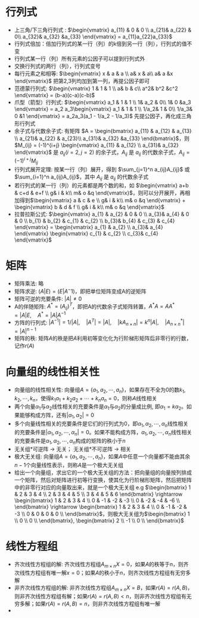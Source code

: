 # 行列式
- 上三角/下三角行列式 : $\begin{vmatrix}
  a_{11} & 0 & 0 \\
  a_{21}& a_{22} & 0\\
  a_{32}& a_{32} &a_{33}
\end{vmatrix} = a_{11}a_{22}a_{33}$
- 行列式倍加：倍加行列式的某一行（列）的k倍到另一行（列），行列式的值不变
- 行列式某一行（列）所有元素的公因子可以提到行列式外
- 交换行列式的两行（列），行列式变号
- 每行元素之和相等: $\begin{vmatrix}
  x & a & a \\
  a& x & a\\
  a& a &x
\end{vmatrix}$ 把第2,3列均加到第一列，再提公因子即可
- 范德蒙行列式: $\begin{vmatrix}
  1 & 1 & 1 \\
  a& b & c\\
  a^2& b^2 &c^2
  \end{vmatrix} = (b-a)(c-a)(c-b)$
- 爪型（箭型）行列式: $\begin{vmatrix}
  a_1 & 1 & 1 \\
  1& a_2 & 0\\
  1& 0 &a_3
  \end{vmatrix} = a_2 a_3\begin{vmatrix}
  a_1 & 1 & 1 \\
  1/a_2& 1 & 0\\
  1/a_3& 0 &1
  \end{vmatrix} = a_2a_3(a_1 - 1/a_2 - 1/a_3)$ 先提公因子，再化成三角形行列式
- 余子式与代数余子式: 有矩阵 $A = \begin{bmatrix}
  a_{11} & a_{12} & a_{13} \\
  a_{21}& a_{22} & a_{23}\\
  a_{31}& a_{32} &a_{33}
\end{bmatrix}$，则 $M_{ij} = (-1)^{i+j} \begin{vmatrix}
  a_{11} & a_{12}  \\
  a_{31}& a_{32}
\end{vmatrix}$ 是 $a_{ij} (i=2, j=2)$ 的余子式，$A_{ij}$ 是 $a_{ij}$ 的代数余子式，$A_{ij} = (-1)^{i+j}M_{ij}$
- 行列式展开定理: 按某一行（列）展开，得到 $\sum_{j=1}^n a_{ij}A_{ij}$ 或 $\sum_{i=1}^n a_{ij}A_{ij}$，其中 $A_{ij}$ 是 $a_{ij}$ 的代数余子式
- 若行列式的某一行（列）的元素都是两个数的和，如 $\begin{vmatrix}
  a+b & c+d & e+f \\
  g& i & k\\
  m& o &q
\end{vmatrix}$，则可以分开展开，再相加得到$\begin{vmatrix}
  a & c & e \\
  g& i & k\\
  m& o &q
\end{vmatrix} + \begin{vmatrix}
    b & d & f \\
    g& i & k\\
    m& o &q
\end{vmatrix}$
- 拉普拉斯公式: $\begin{vmatrix}
  a_{1} & a_{2} & 0 & 0 \\
  a_{3}& a_{4} & 0 & 0 \\
  b_{1} & b_{2} & c_{1} & c_{2} \\
    b_{3}& b_{4} & c_{3} & c_{4}
\end{vmatrix} = \begin{vmatrix}
    a_{1} & a_{2}  \\
    a_{3}& a_{4}
\end{vmatrix} \begin{vmatrix}
    c_{1} & c_{2}  \\
    c_{3}& c_{4}  \end{vmatrix}$

# 矩阵
- 矩阵乘法: 略
- 矩阵求逆: $(A | E) = (E | A^-1)$，即把单位矩阵变成A的逆矩阵
- 矩阵可逆的充要条件: $|A| \neq 0$
- A的伴随矩阵: $A^* = (A_{ij})^T$，即把A的代数余子式矩阵转置，$A^*A = AA^* = |A|E, \quad A^* = |A|A^{-1}$
- 方阵的行列式: $|A^{-1}| = 1 / |A|, \quad |A^T| = |A|, \quad |kA_{n\times n}|=k^n|A|, \quad |A^*_{n \times n}| = |A|^{n-1}$
- 矩阵的秩: 矩阵$A$的秩是把$A$利用初等变化化为行阶梯形矩阵后非零行的行数，记作$r(A)$

# 向量组的线性相关性
- 向量组的线性相关性: 向量组$A = \{a_1, a_2, \cdots, a_n\}$，如果存在不全为0的数$k_1, k_2, \cdots, k_n$，使得$k_1a_1 + k_2a_2 + \cdots + k_na_n = 0$，则称$A$线性相关
- 两个向量$\alpha_1$与$\alpha_2$线性相关的充要条件是$\alpha_1$与$\alpha_2$的分量成比例, 即$\alpha_1 = k\alpha_2$。如果能够构成方阵，还有$|\alpha_1, \alpha_2| = 0$
- 多个向量线性相关的充要条件是它们的行列式为0，即$\alpha_1, \alpha_2, \cdots, \alpha_n$线性相关的充要条件是$|\alpha_1, \alpha_2, \cdots, \alpha_n| = 0$。如果不能构成方阵，$\alpha_1, \alpha_2, \cdots, \alpha_n$线性相关的充要条件是$\alpha_1, \alpha_2, \cdots, \alpha_n$构成的矩阵的秩小于$n$
- 无关组*可逆阵 -> 无关； 无关组\*不可逆阵 -> 相关
- 极大无关组: 向量组$A = \{a_1, a_2, \cdots, a_n\}$，如果$A$中任意一个向量都不能由其余$n-1$个向量线性表示，则称$A$是一个极大无关组
- 给出一个向量组，求出它的一个极大无关组的方法：把向量组的向量按列排成一个矩阵，然后对矩阵进行初等行变换，使其化为行阶梯形矩阵，然后把矩阵中的非零行对应的向量取出来，就是一个极大无关组 
e.g $\begin{bmatrix}
  1 & 2 & 3 & 4 \\
  2 & 3 & 4 & 5 \\
  3 & 4 & 5 & 6
\end{bmatrix} \rightarrow \begin{bmatrix}
  1 & 2 & 3 & 4 \\
  0 & -1 & -2 & -3 \\
  0 &  -2 & -4 & -6 \\
\end{bmatrix} \rightarrow \begin{bmatrix}
  1 & 2 & 3 & 4 \\
  0 & -1 & -2 & -3 \\
  0 &  0 & 0 & 0 \\
  \end{bmatrix}$，则极大无关组为$\begin{bmatrix}
  1 \\
  0 \\
  0 \\
\end{bmatrix}, \begin{bmatrix}
  2 \\
  -1 \\
  0 \\
\end{bmatrix}$

# 线性方程组
- 齐次线性方程组的解: 齐次线性方程组$A_{m \times n}X = 0$，如果$A$的秩等于$n$，则齐次线性方程组有唯一解$x = 0$；如果$A$的秩小于$n$，则齐次线性方程组有无穷多解
- 非齐次线性方程组的解: 非齐次线性方程组$A_{m \times n}X = B$，如果$r(A) = r(A, B)$，则非齐次线性方程组有解；如果$r(A) = r(A, B) < n$，则非齐次线性方程组有无穷多解；如果$r(A) = r(A, B) = n$，则非齐次线性方程组有唯一解
- 